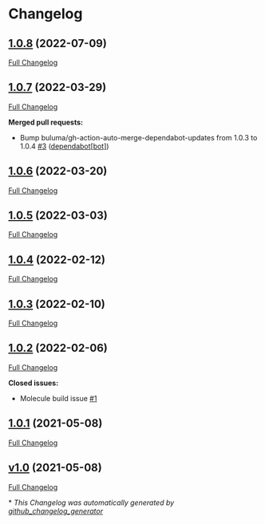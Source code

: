 # Changelog

## [1.0.8](https://github.com/buluma/ansible-role-logrotate/tree/1.0.8) (2022-07-09)

[Full Changelog](https://github.com/buluma/ansible-role-logrotate/compare/1.0.7...1.0.8)

## [1.0.7](https://github.com/buluma/ansible-role-logrotate/tree/1.0.7) (2022-03-29)

[Full Changelog](https://github.com/buluma/ansible-role-logrotate/compare/1.0.6...1.0.7)

**Merged pull requests:**

- Bump buluma/gh-action-auto-merge-dependabot-updates from 1.0.3 to 1.0.4 [\#3](https://github.com/buluma/ansible-role-logrotate/pull/3) ([dependabot[bot]](https://github.com/apps/dependabot))

## [1.0.6](https://github.com/buluma/ansible-role-logrotate/tree/1.0.6) (2022-03-20)

[Full Changelog](https://github.com/buluma/ansible-role-logrotate/compare/1.0.5...1.0.6)

## [1.0.5](https://github.com/buluma/ansible-role-logrotate/tree/1.0.5) (2022-03-03)

[Full Changelog](https://github.com/buluma/ansible-role-logrotate/compare/1.0.4...1.0.5)

## [1.0.4](https://github.com/buluma/ansible-role-logrotate/tree/1.0.4) (2022-02-12)

[Full Changelog](https://github.com/buluma/ansible-role-logrotate/compare/1.0.3...1.0.4)

## [1.0.3](https://github.com/buluma/ansible-role-logrotate/tree/1.0.3) (2022-02-10)

[Full Changelog](https://github.com/buluma/ansible-role-logrotate/compare/1.0.2...1.0.3)

## [1.0.2](https://github.com/buluma/ansible-role-logrotate/tree/1.0.2) (2022-02-06)

[Full Changelog](https://github.com/buluma/ansible-role-logrotate/compare/1.0.1...1.0.2)

**Closed issues:**

- Molecule build issue [\#1](https://github.com/buluma/ansible-role-logrotate/issues/1)

## [1.0.1](https://github.com/buluma/ansible-role-logrotate/tree/1.0.1) (2021-05-08)

[Full Changelog](https://github.com/buluma/ansible-role-logrotate/compare/v1.0...1.0.1)

## [v1.0](https://github.com/buluma/ansible-role-logrotate/tree/v1.0) (2021-05-08)

[Full Changelog](https://github.com/buluma/ansible-role-logrotate/compare/55ada4f55fc22d2f83c934887a558a6fe49214df...v1.0)



\* *This Changelog was automatically generated by [github_changelog_generator](https://github.com/github-changelog-generator/github-changelog-generator)*
